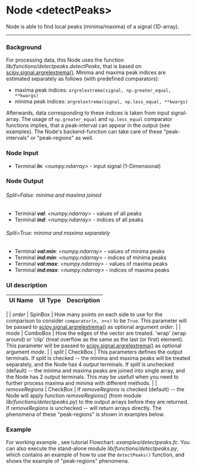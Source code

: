 # Node \<detectPeaks\>
Node is able to find local peaks (minima/maxima) of a signal (1D-array).

---
### Background
For processing data, this Node uses the function *lib/functions/detectpeaks.detectPeaks*, that is based on [scipy.signal.argrelextrema()][url:argrelextrema]. Minima and maxima peak indices are estimated separately as follows (with predefined comparators):
- maxima peak indices: `argrelextrema(signal, np.greater_equal, **kwargs)`
- minima peak indices: `argrelextrema(signal, np.less_equal, **kwargs)`

Afterwards, data corresponding to these indices is taken from input signal-array. The usage of `np.greater_equal` and `np.less_equal` comparator functions implies, that a peak-interval can appear in the output (see examples). The Node's backend-function can take care of these "peak-intervals" or "peak-regions" as well.


### Node Input
- Terminal ***In***: *\<numpy.ndarray\>*  - input signal (1-Dimensional)

### Node Output
###### Split=False: minima and maxima joined
- Terminal ***val***: *\<numpy.ndarray\>* - values of all peaks
- Terminal ***ind***: *\<numpy.ndarray\>* - indices of all peaks

###### Split=True: minima and maxima separately
- Terminal ***val:min***: *\<numpy.ndarray\>* - values of minima peaks
- Terminal ***ind:min***: *\<numpy.ndarray\>* - indices of minima peaks
- Terminal ***val:max***: *\<numpy.ndarray\>* - values of maxima peaks
- Terminal ***ind:max***: *\<numpy.ndarray\>* - indices of maxima peaks

### UI description


| **UI Name**             | **UI Type**         | **Description**                                                                                                                                                                                                                                                                                                                                                                                                                                                                                                                                       |
|-------------------------|---------------------|-------------------------------------------------------------------------------------------------------------------------------------------------------------------------------------------------------------------------------------------------------------------------------------------------------------------------------------------------------------------------------------------------------------------------------------------------------------------------------------------------------------------------------------------------------|
|
| *order*             | SpinBox          |   How many points on each side to use for the comparison to consider `comparator(n, n+x)` to be `True`. This parameter will be passed to [scipy.signal.argrelextrema()][url:argrelextrema] as optional argument *order*.                                                                                                                                                                                                                                                                                                                  |
| *mode*             | ComboBox          |   How the edges of the vector are treated. 'wrap' (wrap around) or 'clip' (treat overflow as the same as the last (or first) element). This parameter will be passed to [scipy.signal.argrelextrema()][url:argrelextrema] as optional argument *mode*.                                                                                                                                                                                                                                                                                                                  |
| *split*             | CheckBox          |  This parameters defines the output terminals. If *split* is checked -- the minima and maxima peaks will be treated separately, and the Node has 4 output terminals. If *split* is unchecked (default) -- the minima and maxima peaks are joined into single array, and the Node has 2 output terminals. This may be usefull when you need to further process maxima and minima with different methods.                                                                                                                                                                                                                                                                                                                  |
| *removeRegions*             | CheckBox          |  If *removeRegions* is checked (default) -- the Node will apply function *removeRegions()* (from module *lib/functions/detectpeaks.py*) to the output arrays before they are returned. If *removeRegions* is unchecked -- will return arrays directly. The phenomena of these "peak-regions" is shown in examples below.                                                                                                                                                                                                                                                                                                                  
### Example

For working example , see tutorial Flowchart: *examples/detectpeaks.fc*. You can also execute the stand-alone module *lib/functions/detectpeaks.py*, which contains an example of how to use the `detectPeaks()` function, and shows the example of "peak-regions" phenomena.

[url:argrelextrema]: <http://docs.scipy.org/doc/scipy/reference/generated/scipy.signal.argrelextrema.html#scipy.signal.argrelextrema>
